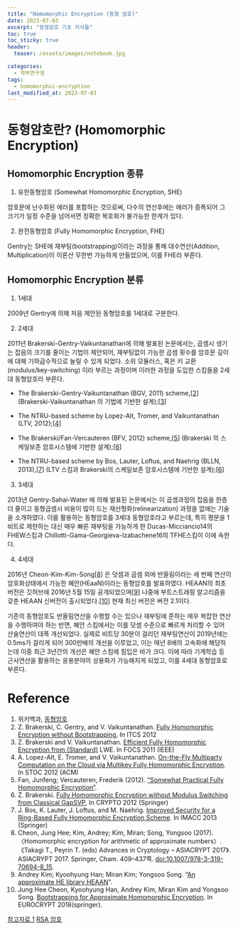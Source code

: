 ```yaml
---
title: "Homomorphic Encryption (동형 암호)"
date: 2023-07-03
excerpt: "동형암호 기초 지식들"
toc: true
toc_sticky: true
header:
  teaser: /assets/images/notebook.jpg

categories:
  - 학부연구생
tags:
  - homomorphic-encryption
last_modified_at: 2023-07-03
---
```


# 동형암호란? (Homomorphic Encryption)

## Homomorphic Encryption 종류

1. 유한동형암호 (Somewhat Homomorphic Encryption, SHE)

암호문에 난수화된 에러를 포함하는 것으로써, 다수의 연산후에는 에러가 증폭되어 그 크기가 일정 수준을 넘어서면 정확한 복호화가 불가능한 한계가 있다.

2. 완전동형암호 (Fully Homomorphic Encryption, FHE)

Gentry는 SHE에 재부팅(bootstrapping)이라는 과정을 통해 대수연산(Addition, Multiplication)이 이론산 무한번 가능하게 만들었으며, 이를 FHE라 부른다.

## Homomorphic Encryption 분류

1. 1세대

2009년 Gentry에 의해 처음 제안된 동형암호를 1세대로 구분한다.

2. 2세대

2011년 Brakerski-Gentry-Vaikuntanathan에 의해 발표된 논문에서는, 곱셈시 생기는 잡음의 크기를 줄이는 기법이 제안되어, 재부팅없이 가능한 곱셈 횟수를 암호문 길이에 대해 기하급수적으로 늘릴 수 있게 되었다. 소위 모듈러스, 혹은 키 교환(modulus/key-switching) 이라 부르는 과정이며 이러한 과정을 도입한 스킴들을 2세대 동형암호라 부른다.

- The Brakerski-Gentry-Vaikuntanathan (BGV, 2011) scheme,\[[2](https://eprint.iacr.org/2011/277)\] (Brakerski-Vaikuntanathan 의 기법에 기반한 설계);\[[3](https://eprint.iacr.org/2011/344)\]

- The NTRU-based scheme by Lopez-Alt, Tromer, and Vaikuntanathan (LTV, 2012);\[[4](https://eprint.iacr.org/2013/094)\]

- The Brakerski/Fan-Vercauteren (BFV, 2012) scheme,\[[5](https://eprint.iacr.org/2012/144)\] (Brakerski 의 스케일보존 암호시스템에 기반한 설계);\[[6](https://eprint.iacr.org/2012/078)\]

- The NTRU-based scheme by Bos, Lauter, Loftus, and Naehrig (BLLN, 2013),\[[7](https://eprint.iacr.org/2013/075)\] (LTV 스킴과 Brakerski의 스케일보존 암호시스템에 기반한 설계);\[[6](https://eprint.iacr.org/2012/078)\]

3. 3세대

2013년 Gentry-Sahai-Water 에 의해 발표된 논문에서는 이 곱셈과정의 잡음을 한층 더 줄이고 동형곱셈시 비용이 많이 드는 재선형화(relinearization) 과정을 없애는 기술을 소개하였다. 이를 활용하는 동형암호를 3세대 동형암호라고 부르는데, 특히 평문을 1 비트로 제한하는 대신 매우 빠른 재부팅을 가능하게 한 Ducas-Micciancio14의 FHEW스킴과 Chillotti-Gama-Georgieva-Izabachene16의 TFHE스킴이 이에 속한다.

4. 4세대

2016년 Cheon-Kim-Kim-Song\[[8](https://link.springer.com/chapter/10.1007/978-3-319-70694-8_15)\] 은 덧셈과 곱셈 외에 반올림이라는 세 번째 연산이 암호화상태에서 가능한 혜안(HEaaN)이라는 동형암호를 발표하였다. HEAAN의 최초 버전은 깃허브에 2016년 5월 15일 공개되었으며\[[9](https://github.com/snucrypto/HEAAN)\] 나중에 부트스트래핑 알고리즘을 갖춘 HEAAN 신버전이 출시되었다.\[[10](https://eprint.iacr.org/2018/153)\] 현재 최신 버전은 버전 2.1이다.

기존의 동형암호도 반올림연산을 수행할 수는 있으나 재부팅에 준하는 매우 복잡한 연산을 수행하여야 하는 반면, 혜안 스킴에서는 이를 덧셈 수준으로 빠르게 처리할 수 있어 산술연산이 대폭 개선되었다. 실제로 비트당 30분이 걸리던 재부팅연산이 2019년에는 0.5ms가 걸리게 되어 300만배의 개선을 이루었고, 이는 매년 8배의 고속화에 해당하는데 이중 최근 3년간의 개선은 혜안 스킴에 힘입은 바가 크다. 이에 따라 기계학습 등 근사연산을 활용하는 응용분야의 상용화가 가능해지게 되었고, 이를 4세대 동형암호로 부른다.

# Reference

1. 위키백과, [동형암호](https://ko.wikipedia.org/wiki/%EB%8F%99%ED%98%95%EC%95%94%ED%98%B8)
2. Z. Brakerski, C. Gentry, and V. Vaikuntanathan. [Fully Homomorphic Encryption without Bootstrapping](https://eprint.iacr.org/2011/277), In ITCS 2012
3. Z. Brakerski and V. Vaikuntanathan. [Efficient Fully Homomorphic Encryption from (Standard)](https://eprint.iacr.org/2011/344) LWE. In FOCS 2011 (IEEE)
4. A. Lopez-Alt, E. Tromer, and V. Vaikuntanathan. [On-the-Fly Multiparty Computation on the Cloud via Multikey Fully Homomorphic Encryption](https://eprint.iacr.org/2013/094). In STOC 2012 (ACM)
5. Fan, Junfeng; Vercauteren, Frederik (2012). [“Somewhat Practical Fully Homomorphic Encryption”](https://eprint.iacr.org/2012/144).
6. Z. Brakerski. [Fully Homomorphic Encryption without Modulus Switching from Classical GapSVP](https://eprint.iacr.org/2012/078), In CRYPTO 2012 (Springer)
7. J. Bos, K. Lauter, J. Loftus, and M. Naehrig. [Improved Security for a Ring-Based Fully Homomorphic Encryption Scheme](https://eprint.iacr.org/2013/075). In IMACC 2013 (Springer)
8. Cheon, Jung Hee; Kim, Andrey; Kim, Miran; Song, Yongsoo (2017). 〈Homomorphic encryption for arithmetic of approximate numbers〉. 《Takagi T., Peyrin T. (eds) Advances in Cryptology – ASIACRYPT 2017》. ASIACRYPT 2017. Springer, Cham. 409–437쪽. [doi:10.1007/978-3-319-70694-8_15](https://link.springer.com/chapter/10.1007/978-3-319-70694-8_15).
9. Andrey Kim; Kyoohyung Han; Miran Kim; Yongsoo Song. “[An approximate HE library HEAAN](https://github.com/snucrypto/HEAAN)”.
10. Jung Hee Cheon, Kyoohyung Han, Andrey Kim, Miran Kim and Yongsoo Song. [Bootstrapping for Approximate Homomorphic Encryption](https://eprint.iacr.org/2018/153). In EUROCRYPT 2018(springer).

[참고자료 1](https://koreascience.kr/article/JAKO201326952133126.pdf)
[RSA 암호](https://ko.wikipedia.org/wiki/RSA_%EC%95%94%ED%98%B8)
